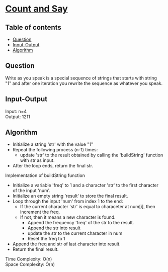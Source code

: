 # [Count and Say](https://www.codingninjas.com/studio/problems/count-and-say_8230807?challengeSlug=striver-sde-challenge&leftPanelTab=0)

## Table of contents

- [Question](#question)
- [Input-Output](#input-output)
- [Algorithm](#algorithm)

## Question
Write as you speak is a special sequence of strings that starts with string "1" and after one iteration you rewrite the sequence as whatever you speak.

## Input-Output
Input: n=4 </br>
Output: 1211

## Algorithm
- Initialize a string 'str' with the value "1"
- Repeat the following process (n-1) times:
    - update 'str' to the result obtained by calling the 'buildString' function with str as input.
- After the loop ends, return the final str.

Implementation of buildString function
- Initialize a variable 'freq' to 1 and a character 'str' to the first character of the input 'num'.
- Initialize an empty string 'result' to store the final result.
- Loop through the input 'num' from index 1 to the end:
    - If the current character 'str' is equal to characeter at num[i], then increment the freq.
    - If not, then it means a new character is found.
        - Append the frequency 'freq' of the str to the result.
        - Append the str into result
        - update the str to the current character in num
        - Reset the freq to 1
- Append the freq and str of last character into result.
- Return the final result.
    
Time Complexity: O(n) </br>
Space Complexity: O(n)